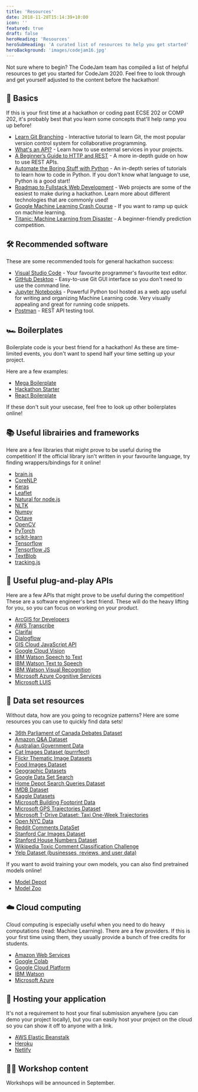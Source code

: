 ```yaml
---
title: 'Resources'
date: 2018-11-28T15:14:39+10:00
icon: ''
featured: true
draft: false
heroHeading: 'Resources'
heroSubHeading: 'A curated list of resources to help you get started'
heroBackground: 'images/codejam16.jpg'
---
```


Not sure where to begin? The CodeJam team has compiled a list of helpful resources to get you started for CodeJam 2020. Feel free to look through and get yourself adjusted to the content before the hackathon!

## 👶 Basics

If this is your first time at a hackathon or coding past ECSE 202 or COMP 202, it's probably best that you learn some concepts that'll help ramp you up before!

- [Learn Git Branching](https://learngitbranching.js.org/) - Interactive tutorial to learn Git, the most popular version control system for collaborative programming.
- [What's an API?](https://medium.freecodecamp.org/what-is-an-api-in-english-please-b880a3214a82) - Learn how to use external services in your projects.
- [A Beginner’s Guide to HTTP and REST](https://code.tutsplus.com/tutorials/a-beginners-guide-to-http-and-rest--net-16340) - A more in-depth guide on how to use REST APIs.
- [Automate the Boring Stuff with Python](https://automatetheboringstuff.com/) - An in-depth series of tutorials to learn how to code in Python. If you don't know what language to use, Python is a good start!
- [Roadmap to Fullstack Web Development](https://medium.com/codingthesmartway-com-blog/the-2018-roadmap-to-fullstack-web-development-8884ff02557a) - Web projects are some of the easiest to make during a hackathon. Learn more about different technologies that are commonly used!
- [Google Machine Learning Crash Course](https://developers.google.com/machine-learning/crash-course/ml-intro) - If you want to ramp up quick on machine learning.
- [Titanic: Machine Learning from Disaster](https://www.kaggle.com/c/titanic) - A beginner-friendly prediction competition.

## 🛠 Recommended software

These are some recommended tools for general hackathon success:

- [Visual Studio Code](https://code.visualstudio.com/) - Your favourite programmer's favourite text editor.
- [GitHub Desktop](https://desktop.github.com/) - Easy-to-use Git GUI interface so you don't need to use the command line.
- [Jupyter Notebooks](http://jupyter.org/install) - Powerful Python tool hosted as a web app useful for writing and organizing Machine Learning code. Very visually appealing and great for running code snippets.
- [Postman](https://www.getpostman.com/) - REST API testing tool.

## 🏎 Boilerplates

Boilerplate code is your best friend for a hackathon! As these are time-limited events, you don't want to spend half your time setting up your project.

Here are a few examples:

- [Mega Boilerplate](https://github.com/sahat/megaboilerplate)
- [Hackathon Starter](https://github.com/sahat/hackathon-starter)
- [React Boilerplate](https://github.com/react-boilerplate/react-boilerplate)

If these don't suit your usecase, feel free to look up other boilerplates online!

## 📚 Useful librairies and frameworks

Here are a few libraries that might prove to be useful during the competition! If the official library isn't written in your favourite language, try finding wrappers/bindings for it online!

- [brain.js](https://github.com/BrainJS/brain.js)
- [CoreNLP](https://github.com/stanfordnlp/CoreNLP)
- [Keras](https://keras.io/)
- [Leaflet](http://leafletjs.com/)
- [Natural for node.js](https://github.com/NaturalNode/natural)
- [NLTK](http://www.nltk.org/)
- [Numpy](http://www.numpy.org/)
- [Octave](https://www.gnu.org/software/octave/)
- [OpenCV](https://pypi.org/project/opencv-python/)
- [PyTorch](https://pytorch.org/)
- [scikit-learn](http://scikit-learn.org/stable/)
- [Tensorflow](https://www.tensorflow.org/tutorials/)
- [Tensorflow JS](https://js.tensorflow.org/)
- [TextBlob](http://textblob.readthedocs.org/)
- [tracking.js](https://trackingjs.com/)

## 🔌 Useful plug-and-play APIs

Here are a few APIs that might prove to be useful during the competition! These are a software engineer's best friend. These will do the heavy lifting for you, so you can focus on working on your product.

- [ArcGIS for Developers](https://developers.arcgis.com/)
- [AWS Transcribe](https://aws.amazon.com/transcribe/?hp=tile&so-exp=below)
- [Clarifai](https://www.clarifai.com/pricing)
- [Dialogflow](https://dialogflow.com/)
- [GIS Cloud JavaScript API](http://developers.giscloud.com/javascript-api/)
- [Google Cloud Vision](https://cloud.google.com/vision/)
- [IBM Watson Speech to Text](https://www.ibm.com/watson/services/speech-to-text/)
- [IBM Watson Text to Speech](https://www.ibm.com/watson/services/text-to-speech/)
- [IBM Watson Visual Recognition](https://www.ibm.com/watson/services/visual-recognition/)
- [Microsoft Azure Cognitive Services](https://azure.microsoft.com/en-ca/services/cognitive-services/)
- [Microsoft LUIS](https://www.luis.ai/)

## 🔢 Data set resources

Without data, how are you going to recognize patterns? Here are some resources you can use to quickly find data sets!

- [36th Parliament of Canada Debates Dataset](https://www.isi.edu/natural-language/download/hansard/)
- [Amazon Q&A Dataset](http://jmcauley.ucsd.edu/data/amazon/qa/)
- [Australian Government Data](https://data.gov.au/dataset)
- [Cat Images Dataset (purrrfect)](http://web.archive.org/web/20150520175645/http:/137.189.35.203/WebUI/CatDatabase/catData.html)
- [Flickr Thematic Image Datasets](http://people.csail.mit.edu/celiu/CVPR2010/FMD/index.html)
- [Food Images Dataset](http://www.vision.ee.ethz.ch/datasets_extra/food-101/)
- [Geographic Datasets](http://freegisdata.rtwilson.com/)
- [Google Data Set Search](https://toolbox.google.com/datasetsearch)
- [Home Depot Search Queries Dataset](https://www.kaggle.com/c/home-depot-product-search-relevance/data)
- [IMDB Dataset](http://ai.stanford.edu/~amaas/data/sentiment/)
- [Kaggle Datasets](https://www.kaggle.com/datasets)
- [Microsoft Building Footprint Data](https://wiki.openstreetmap.org/wiki/Microsoft_Building_Footprint_Data)
- [Microsoft GPS Trajectories Dataset](https://www.microsoft.com/en-us/download/details.aspx?id=52367&from=http%3A%2F%2Fresearch.microsoft.com%2Fen-us%2Fdownloads%2Fb16d359d-d164-469e-9fd4-daa38f2b2e13%2F)
- [Microsoft T-Drive Dataset: Taxi One-Week Trajectories](https://www.microsoft.com/en-us/research/publication/t-drive-trajectory-data-sample/)
- [Open NYC Data](https://opendata.cityofnewyork.us/)
- [Reddit Comments DataSet](https://github.com/linanqiu/reddit-dataset)
- [Stanford Car Images Dataset](http://ai.stanford.edu/~jkrause/cars/car_dataset.html)
- [Stanford House Numbers Dataset](http://ufldl.stanford.edu/housenumbers/)
- [Wikipedia Toxic Comment Classification Challenge](https://www.kaggle.com/c/jigsaw-toxic-comment-classification-challenge)
- [Yelp Dataset (businesses, reviews, and user data)](https://www.yelp.com/dataset)

If you want to avoid training your own models, you can also find pretrained models online!

- [Model Depot](https://modeldepot.io/)
- [Model Zoo](https://modelzoo.co/)

## ☁️ Cloud computing

Cloud computing is especially useful when you need to do heavy computations (read: Machine Learning). There are a few providers. If this is your first time using them, they usually provide a bunch of free credits for students.

- [Amazon Web Services](https://aws.amazon.com/machine-learning/)
- [Google Colab](https://colab.research.google.com/notebooks/welcome.ipynb)
- [Google Cloud Platform](https://cloud.google.com/products/ai/)
- [IBM Watson](https://www.ibm.com/analytics/machine-learning)
- [Microsoft Azure](https://azure.microsoft.com/en-ca/overview/machine-learning/)

## 🏡 Hosting your application

It's not a requirement to host your final submission anywhere (you can demo your project locally), but you can easily host your project on the cloud so you can show it off to anyone with a link.

- [AWS Elastic Beanstalk](https://aws.amazon.com/elasticbeanstalk/)
- [Heroku](https://www.heroku.com/)
- [Netlify](https://www.netlify.com/)

## 👩‍🏫 Workshop content

Workshops will be announced in September.
